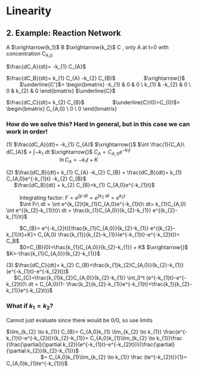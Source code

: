 # Linearity
## 2. Example: Reaction Network
A $\xrightarrow{k_1}$ B $\xrightarrow{k_2}$ C , only A at t=0 with concentration C<sub>A,0</sub> 

$\frac{dC_A}{dt}= -k_{1} C_{A}$

$\frac{dC_B}{dt}= k_{1} C_{A} -k_{2} C_{B}$   $\qquad$  $\qquad$       $\xrightarrow{}$ $\qquad$ $\underline{C'}$=
\begin{bmatrix}
-k_{1} & 0 & 0 \\
k_{1} & -k_{2} & 0 \\
0 &  k_{2} & 0
\end{bmatrix} $\underline{C}$

$\frac{dC_C}{dt}= k_{2} C_{B}$ $\qquad$ $\qquad$ $\underline{C}(0)=C_{0}$=
\begin{bmatrix}
C_{A,0} \\
0  \\
0 
\end{bmatrix}

### How do we solve this? Hard in general, but in this case we can work in order!
(1) $\frac{dC_A}{dt}= -k_{1} C_{A}$   $\xrightarrow{}$   $\int \frac{1}{C_A}\ dC_{A}$ = $\int -k_{1}\ dt$ $\xrightarrow{}$ $C_{A} =C_{A,0}e^{-k_{1}t}$\
 $\qquad$  $\qquad$  $\qquad$  $\qquad$ $\ln{C_A} = -k_{1}t + K$
 
(2) $\frac{dC_B}{dt}= k_{1} C_{A} -k_{2} C_{B} = \frac{dC_B}{dt}= k_{1} C_{A,0}e^{-k_{1}t} -k_{2} C_{B}$\
$\quad$ $\frac{dC_B}{dt} + k_{2} C_{B}=k_{1} C_{A,0}e^{-k_{1}t}$

$\qquad$ Integrating factor: $F= e^{\int p\ dt} = e^{\int k_{2}\ dt} = e^{k_{2}t}$\
 $\qquad$ $\int Fr\ dt = \int e^{k_{2}t}k_{1}C_{A,0}e^{-k_{1}t}\ dt= k_{1}C_{A,0} \int e^{(k_{2}-k_{1})t}\ dt = \frac{k_{1}C_{A,0}}{k_{2}-k_{1}} e^{(k_{2}-k_{1})t}$

$\qquad$ $C_{B}= e^{-k_{2}t}[\frac{k_{1}C_{A,0}}{k_{2}-k_{1}} e^{(k_{2}-k_{1})t}+K]= C_{A,0} \frac{k_{1}}{k_{2}-k_{1}}(e^{-k_{1}t}-e^{-k_{2}t})= C_B$\
$\qquad$ $0=C_{B}(0)=\frac{k_{1}C_{A,0}}{k_{2}-k_{1}} + K$ $\xrightarrow{}$ $K=-\frac{k_{1}C_{A,0}}{k_{2}-k_{1}}$

(3) $\frac{dC_C}{dt}= k_{2} C_{B}=\frac{k_{1}k_{2}C_{A,0}}{k_{2}-k_{1}}(e^{-k_{1}t}-e^{-k_{2}t})$\
$\quad$ $C_{C}=\frac{k_{1}k_{2}C_{A,0}}{k_{2}-k_{1}} \int_0^t (e^{-k_{1}t}-e^{-k_{2}t})\ dt = C_{A,0}(1- \frac{k_2}{k_{2}-k_{1}}e^{-k_{1}t}+\frac{k_1}{k_{2}-k_{1}}e^{-k_{2}t})$

### What if $k_{1}=k_{2}$?
Cannot just evaluate since there would be 0/0, so use limits

$\lim_{k_{2} \to k_{1}} C_{B}= C_{A,0}k_{1} \lim_{k_{2} \to k_{1}} \frac{e^{-k_{1}t}-e^{-k_{2}t}}{k_{2}-k_{1}}= C_{A,0}k_{1}\lim_{k_{2} \to k_{1}}\frac {\frac{\partial}{\partial k_{2}}(e^{-k_{1}t}-e^{-k_{2}t})}{\frac{\partial}{\partial k_{2}}(k_{2}-k_{1})}$\
$\qquad$ $\qquad$ $\quad$ $= C_{A,0}k_{1}\lim_{k_{2} \to k_{1}} \frac {te^{-k_{2}t}}{1}= C_{A,0}k_{1}te^{-k_{1}t}$
